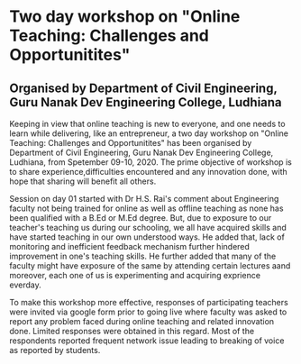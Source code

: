 # Two day workshop on "Online Teaching: Challenges and Opportunitites" 
## Organised by Department of Civil Engineering, Guru Nanak Dev Engineering College, Ludhiana

Keeping in view that online teaching is new to everyone,
and one needs to learn while delivering, like an entrepreneur, 
a two day workshop on "Online Teaching: Challenges and Opportunitites" 
has been organised by Department of Civil Engineering, 
Guru Nanak Dev Engineering College, Ludhiana, from Spetember 09-10, 2020.
The prime objective of workshop is to share experience,difficulties encountered 
and any innovation done, with hope that sharing will benefit all others. 

Session on day 01 started with Dr H.S. Rai's comment about Engineering 
faculty not being trained for online as well as offline teaching as 
none has been qualified with a B.Ed or M.Ed degree.
But, due to exposure to our teacher's teaching us during our schooling,
we all have acquired skills and have started teaching in our own understood ways. 
He added that, lack of monitoring and inefficient feedback mechanism 
further hindered improvement in one's teaching skills. 
He further added that many of the faculty might have exposure of the same by 
attending certain lectures aand moreover, each one of us is experimenting and acquiring exprience everday. 

To make this workshop more effective, responses of participating teachers 
were invited via google form prior to going live where faculty was asked to report any problem faced 
during online teaching and related innovation done. Limited responses were obtained in this regard.
Most of the respondents reported frequent network issue leading to breaking of voice as reported by students.




